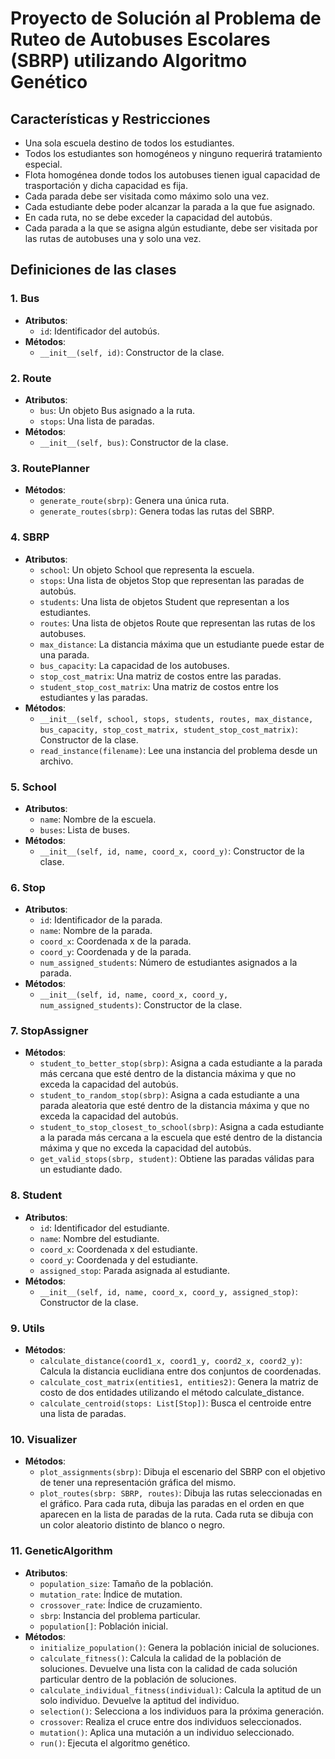# Proyecto de Solución al Problema de Ruteo de Autobuses Escolares (SBRP) utilizando Algoritmo Genético
## Características y Restricciones
* Una sola escuela destino de todos los estudiantes.
* Todos los estudiantes son homogéneos y ninguno requerirá tratamiento especial.
* Flota homogénea donde todos los autobuses tienen igual capacidad de trasportación y dicha capacidad es fija.
* Cada parada debe ser visitada como máximo solo una vez.
* Cada estudiante debe poder alcanzar la parada a la que fue asignado.
* En cada ruta, no se debe exceder la capacidad del autobús.
* Cada parada a la que se asigna algún estudiante, debe ser visitada por las rutas de autobuses una y solo una vez.
## Definiciones de las clases
### 1. Bus
- **Atributos**:
    - `id`: Identificador del autobús.
- **Métodos**:
    - `__init__(self, id)`: Constructor de la clase.

### 2. Route
- **Atributos**:
    - `bus`: Un objeto Bus asignado a la ruta.
    - `stops`: Una lista de paradas.
- **Métodos**:
    - `__init__(self, bus)`: Constructor de la clase.

### 3. RoutePlanner
- **Métodos**:
    - `generate_route(sbrp)`: Genera una única ruta.
    - `generate_routes(sbrp)`: Genera todas las rutas del SBRP.

### 4. SBRP
- **Atributos**:
    - `school`: Un objeto School que representa la escuela.
    - `stops`: Una lista de objetos Stop que representan las paradas de autobús.
    - `students`: Una lista de objetos Student que representan a los estudiantes.
    - `routes`: Una lista de objetos Route que representan las rutas de los autobuses.
    - `max_distance`: La distancia máxima que un estudiante puede estar de una parada.
    - `bus_capacity`: La capacidad de los autobuses.
    - `stop_cost_matrix`: Una matriz de costos entre las paradas.
    - `student_stop_cost_matrix`: Una matriz de costos entre los estudiantes y las paradas.
- **Métodos**:
    - `__init__(self, school, stops, students, routes, max_distance, bus_capacity, stop_cost_matrix, student_stop_cost_matrix)`: Constructor de la clase.
    - `read_instance(filename)`: Lee una instancia del problema desde un archivo.

### 5. School
- **Atributos**:
    - `name`: Nombre de la escuela.
    - `buses`: Lista de buses.
- **Métodos**:
    - `__init__(self, id, name, coord_x, coord_y)`: Constructor de la clase.

### 6. Stop
- **Atributos**:
    - `id`: Identificador de la parada.
    - `name`: Nombre de la parada.
    - `coord_x`: Coordenada x de la parada.
    - `coord_y`: Coordenada y de la parada.
    - `num_assigned_students`: Número de estudiantes asignados a la parada.
- **Métodos**:
    - `__init__(self, id, name, coord_x, coord_y, num_assigned_students)`: Constructor de la clase.

### 7. StopAssigner
- **Métodos**:
    - `student_to_better_stop(sbrp)`: Asigna a cada estudiante a la parada más cercana que esté dentro de la distancia máxima y que no exceda la capacidad del autobús.
    - `student_to_random_stop(sbrp)`: Asigna a cada estudiante a una parada aleatoria que esté dentro de la distancia máxima y que no exceda la capacidad del autobús.
    - `student_to_stop_closest_to_school(sbrp)`: Asigna a cada estudiante a la parada más cercana a la escuela que esté dentro de la distancia máxima y que no exceda la capacidad del autobús.
    - `get_valid_stops(sbrp, student)`: Obtiene las paradas válidas para un estudiante dado.

### 8. Student
- **Atributos**:
    - `id`: Identificador del estudiante.
    - `name`: Nombre del estudiante.
    - `coord_x`: Coordenada x del estudiante.
    - `coord_y`: Coordenada y del estudiante.
    - `assigned_stop`: Parada asignada al estudiante.
- **Métodos**:
    - `__init__(self, id, name, coord_x, coord_y, assigned_stop)`: Constructor de la clase.

### 9. Utils
- **Métodos**:
    - `calculate_distance(coord1_x, coord1_y, coord2_x, coord2_y)`: Calcula la distancia euclidiana entre dos conjuntos de coordenadas.
    - `calculate_cost_matrix(entities1, entities2)`: Genera la matriz de costo de dos entidades utilizando el método calculate_distance.
    - `calculate_centroid(stops: List[Stop])`: Busca el centroide entre una lista de paradas.

### 10. Visualizer
- **Métodos**:
    - `plot_assignments(sbrp)`: Dibuja el escenario del SBRP con el objetivo de tener una representación gráfica del mismo.
    - `plot_routes(sbrp: SBRP, routes)`: Dibuja las rutas seleccionadas en el gráfico. Para cada ruta, dibuja las paradas en el orden en que aparecen en la lista de 
       paradas de la ruta. Cada ruta se dibuja con un color aleatorio distinto de blanco o negro.

### 11. GeneticAlgorithm
- **Atributos**:
    - `population_size`: Tamaño de la población.
    - `mutation_rate`: Índice de mutation.
    - `crossover_rate`: Índice de cruzamiento.
    - `sbrp`: Instancia del problema particular.
    - `population[]`: Población inicial.
- **Métodos**:
    - `initialize_population()`: Genera la población inicial de soluciones.
    - `calculate_fitness()`: Calcula la calidad de la población de soluciones. Devuelve una lista con la calidad de cada solución particular dentro de la población de soluciones.
    - `calculate_individual_fitness(individual)`: Calcula la aptitud de un solo individuo. Devuelve la aptitud del individuo.
    - `selection()`: Selecciona a los individuos para la próxima generación.
    - `crossover`: Realiza el cruce entre dos individuos seleccionados.
    - `mutation()`: Aplica una mutación a un individuo seleccionado.
    - `run()`: Ejecuta el algoritmo genético.
